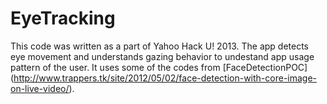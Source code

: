 EyeTracking
================
This code was written as a part of Yahoo Hack U! 2013. The app detects eye movement and understands gazing behavior to undestand app usage pattern of the user. It uses some of the codes from [FaceDetectionPOC] (http://www.trappers.tk/site/2012/05/02/face-detection-with-core-image-on-live-video/).

